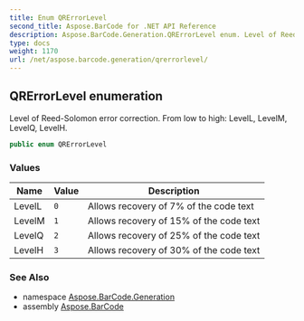 ```yaml
---
title: Enum QRErrorLevel
second_title: Aspose.BarCode for .NET API Reference
description: Aspose.BarCode.Generation.QRErrorLevel enum. Level of ReedSolomon error correction. From low to high LevelL LevelM LevelQ LevelH
type: docs
weight: 1170
url: /net/aspose.barcode.generation/qrerrorlevel/
---
```

## QRErrorLevel enumeration

Level of Reed-Solomon error correction. From low to high: LevelL, LevelM, LevelQ, LevelH.

```csharp
public enum QRErrorLevel
```

### Values

| Name | Value | Description |
| --- | --- | --- |
| LevelL | `0` | Allows recovery of 7% of the code text |
| LevelM | `1` | Allows recovery of 15% of the code text |
| LevelQ | `2` | Allows recovery of 25% of the code text |
| LevelH | `3` | Allows recovery of 30% of the code text |

### See Also

* namespace [Aspose.BarCode.Generation](../../aspose.barcode.generation/)
* assembly [Aspose.BarCode](../../)


